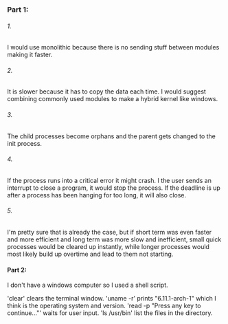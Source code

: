 ### Part 1:
###### 1.
I would use monolithic because there is no sending stuff between modules making it faster.
###### 2.
It is slower because it has to copy the data each time. I would suggest combining commonly used modules to make a hybrid kernel like windows. 
###### 3.
The child processes become orphans and the parent gets changed to the init process.
###### 4.
If the process runs into a critical error it might crash. I the user sends an interrupt to close a program, it would stop the process. If the deadline is up after a process has been hanging for too long, it will also close.
###### 5.
I'm pretty sure that is already the case, but if short term was even faster and more efficient and long term was more slow and inefficient, small quick processes would be cleared up instantly, while longer processes would most likely build up overtime and lead to them not starting.

#### Part 2:
I don't have a windows computer so I used a shell script.

'clear' clears the terminal window.
'uname -r' prints "6.11.1-arch-1" which I think is the operating system and version.
'read -p "Press any key to continue..."' waits for user input.
'ls /usr/bin' list the files in the directory.